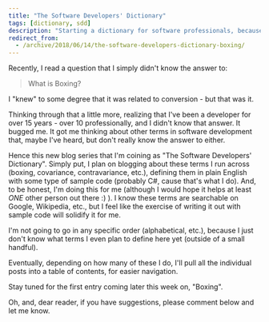 ```yaml
---
title: "The Software Developers' Dictionary"
tags: [dictionary, sdd]
description: "Starting a dictionary for software professionals, because we like to use strange terms that have no meaning in traditional life."
redirect_from:
  - /archive/2018/06/14/the-software-developers-dictionary-boxing/
---
```


Recently, I read a question that I simply didn't know the answer to:

> What is Boxing?

I "knew" to some degree that it was related to conversion - but that was it.

Thinking through that a little more, realizing that I've been a developer for over 15 years - over 10 professionally, and I didn't know that answer.  It bugged me.  It got me thinking about other terms in software development that, maybe I've heard, but don't really know the answer to either.

Hence this new blog series that I'm coining as "The Software Developers' Dictionary".  Simply put, I plan on blogging about these terms I run across (boxing, covariance, contravariance, etc.), defining them in plain English with some type of sample code (probably C#, cause that's what I do).  And, to be honest, I'm doing this for me (although I would hope it helps at least *ONE* other person out there :) ).  I know these terms are searchable on Google, Wikipedia, etc., but I feel like the exercise of writing it out with sample code will solidify it for me.

I'm not going to go in any specific order (alphabetical, etc.), because I just don't know what terms I even plan to define here yet (outside of a small handful).

Eventually, depending on how many of these I do, I'll pull all the individual posts into a table of contents, for easier navigation.

Stay tuned for the first entry coming later this week on, "Boxing".

Oh, and, dear reader, if you have suggestions, please comment below and let me know.  